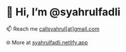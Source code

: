 # 👋 Hi, I’m @syahrulfadli

📫 Reach me [callsyahrul[at]gmail.com](mailto:callsyahrul@gmail.com)

🌐️ More at [syahrulfadli.netlify.app](//syahrulfadli.netlify.app)

<!---
syahrulfadli/syahrulfadli is a ✨ special ✨ repository because its `README.md` (this file) appears on your GitHub profile.
You can click the Preview link to take a look at your changes.
--->

